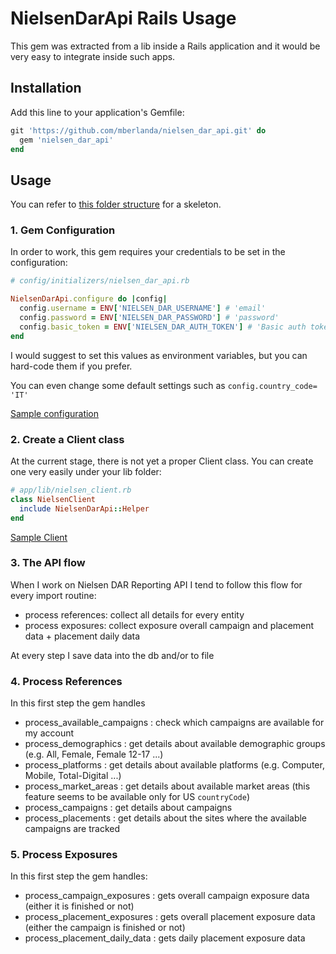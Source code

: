 # NielsenDarApi Rails Usage

This gem was extracted from a lib inside a Rails application and it would be very easy to integrate inside such apps.

## Installation

Add this line to your application's Gemfile:

```ruby
git 'https://github.com/mberlanda/nielsen_dar_api.git' do
  gem 'nielsen_dar_api'
end
```

## Usage

You can refer to [this folder structure](rails/) for a skeleton.

### 1. Gem Configuration

In order to work, this gem requires your credentials to be set in the configuration:
```ruby
# config/initializers/nielsen_dar_api.rb

NielsenDarApi.configure do |config|
  config.username = ENV['NIELSEN_DAR_USERNAME'] # 'email'
  config.password = ENV['NIELSEN_DAR_PASSWORD'] # 'password'
  config.basic_token = ENV['NIELSEN_DAR_AUTH_TOKEN'] # 'Basic auth token provided by Nielsen'
end
```
I would suggest to set this values as environment variables, but you can hard-code them if you prefer.

You can even change some default settings such as `config.country_code= 'IT'`

[Sample configuration](rails/config/initializers/nielsen_dar_api.rb)

### 2. Create a Client class

At the current stage, there is not yet a proper Client class.
You can create one very easily under your lib folder:

```ruby
# app/lib/nielsen_client.rb
class NielsenClient
  include NielsenDarApi::Helper
end
```

[Sample Client](rails/app/lib/nielsen_client.rb)

### 3. The API flow

When I work on Nielsen DAR Reporting API I tend to follow this flow for every import routine:

- process references: collect all details for every entity
- process exposures: collect exposure overall campaign and placement data + placement daily data

At every step I save data into the db and/or to file

### 4. Process References

In this first step the gem handles

- process_available_campaigns : check which campaigns are available for my account
- process_demographics : get details about available demographic groups (e.g. All, Female, Female 12-17 ...)
- process_platforms : get details about available platforms (e.g. Computer, Mobile, Total-Digital ...)
- process_market_areas : get details about available market areas (this feature seems to be available only for US `countryCode`)
- process_campaigns : get details about campaigns
- process_placements : get details about the sites where the available campaigns are tracked

### 5. Process Exposures

In this first step the gem handles:

- process_campaign_exposures : gets overall campaign exposure data (either it is finished or not)
- process_placement_exposures : gets overall placement exposure data (either the campaign is finished or not)
- process_placement_daily_data : gets daily placement exposure data
